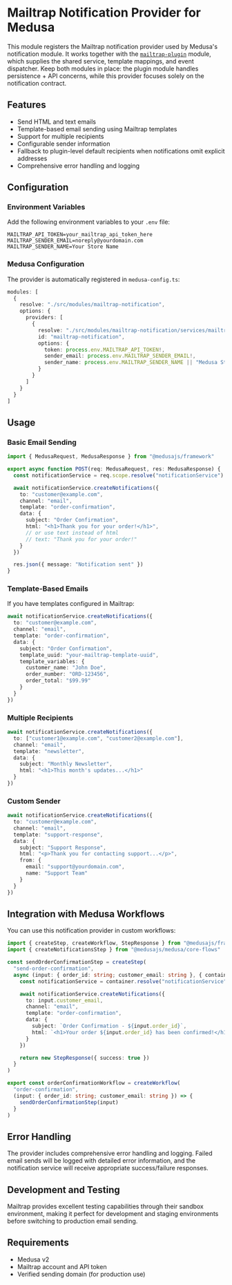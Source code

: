 # Mailtrap Notification Provider for Medusa

This module registers the Mailtrap notification provider used by Medusa's notification module. It works together with the [`mailtrap-plugin`](../mailtrap-plugin/README.md) module, which supplies the shared service, template mappings, and event dispatcher. Keep both modules in place: the plugin module handles persistence + API concerns, while this provider focuses solely on the notification contract.

## Features

- Send HTML and text emails
- Template-based email sending using Mailtrap templates
- Support for multiple recipients
- Configurable sender information
- Fallback to plugin-level default recipients when notifications omit explicit addresses
- Comprehensive error handling and logging

## Configuration

### Environment Variables

Add the following environment variables to your `.env` file:

```env
MAILTRAP_API_TOKEN=your_mailtrap_api_token_here
MAILTRAP_SENDER_EMAIL=noreply@yourdomain.com
MAILTRAP_SENDER_NAME=Your Store Name
```

### Medusa Configuration

The provider is automatically registered in `medusa-config.ts`:

```typescript
modules: [
  {
    resolve: "./src/modules/mailtrap-notification",
    options: {
      providers: [
        {
          resolve: "./src/modules/mailtrap-notification/services/mailtrap-notification-provider",
          id: "mailtrap-notification",
          options: {
            token: process.env.MAILTRAP_API_TOKEN!,
            sender_email: process.env.MAILTRAP_SENDER_EMAIL!,
            sender_name: process.env.MAILTRAP_SENDER_NAME || "Medusa Store"
          }
        }
      ]
    }
  }
]
```

## Usage

### Basic Email Sending

```typescript
import { MedusaRequest, MedusaResponse } from "@medusajs/framework"

export async function POST(req: MedusaRequest, res: MedusaResponse) {
  const notificationService = req.scope.resolve("notificationService")

  await notificationService.createNotifications({
    to: "customer@example.com",
    channel: "email",
    template: "order-confirmation",
    data: {
      subject: "Order Confirmation",
      html: "<h1>Thank you for your order!</h1>",
      // or use text instead of html
      // text: "Thank you for your order!"
    }
  })

  res.json({ message: "Notification sent" })
}
```

### Template-Based Emails

If you have templates configured in Mailtrap:

```typescript
await notificationService.createNotifications({
  to: "customer@example.com",
  channel: "email",
  template: "order-confirmation",
  data: {
    subject: "Order Confirmation",
    template_uuid: "your-mailtrap-template-uuid",
    template_variables: {
      customer_name: "John Doe",
      order_number: "ORD-123456",
      order_total: "$99.99"
    }
  }
})
```

### Multiple Recipients

```typescript
await notificationService.createNotifications({
  to: ["customer1@example.com", "customer2@example.com"],
  channel: "email",
  template: "newsletter",
  data: {
    subject: "Monthly Newsletter",
    html: "<h1>This month's updates...</h1>"
  }
})
```

### Custom Sender

```typescript
await notificationService.createNotifications({
  to: "customer@example.com",
  channel: "email",
  template: "support-response",
  data: {
    subject: "Support Response",
    html: "<p>Thank you for contacting support...</p>",
    from: {
      email: "support@yourdomain.com",
      name: "Support Team"
    }
  }
})
```

## Integration with Medusa Workflows

You can use this notification provider in custom workflows:

```typescript
import { createStep, createWorkflow, StepResponse } from "@medusajs/framework/workflows-sdk"
import { createNotificationsStep } from "@medusajs/medusa/core-flows"

const sendOrderConfirmationStep = createStep(
  "send-order-confirmation",
  async (input: { order_id: string; customer_email: string }, { container }) => {
    const notificationService = container.resolve("notificationService")

    await notificationService.createNotifications({
      to: input.customer_email,
      channel: "email",
      template: "order-confirmation",
      data: {
        subject: `Order Confirmation - ${input.order_id}`,
        html: `<h1>Your order ${input.order_id} has been confirmed!</h1>`
      }
    })

    return new StepResponse({ success: true })
  }
)

export const orderConfirmationWorkflow = createWorkflow(
  "order-confirmation",
  (input: { order_id: string; customer_email: string }) => {
    sendOrderConfirmationStep(input)
  }
)
```

## Error Handling

The provider includes comprehensive error handling and logging. Failed email sends will be logged with detailed error information, and the notification service will receive appropriate success/failure responses.

## Development and Testing

Mailtrap provides excellent testing capabilities through their sandbox environment, making it perfect for development and staging environments before switching to production email sending.

## Requirements

- Medusa v2
- Mailtrap account and API token
- Verified sending domain (for production use)
